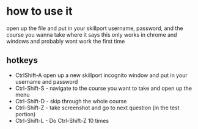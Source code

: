 # how to use it
open up the file and put in your skillport username, password, and the course you wanna take where it says
this only works in chrome and windows and probably wont work the first time

## hotkeys
- CtrlShift-A open up a new skillport incognito window and put in your username and password
- Ctrl-Shift-S - navigate to the course you want to take and open up the menu
- Ctrl-Shift-D - skip through the whole course
- Ctrl-Shift-Z - take screenshot and go to next question (in the test portion)
- Ctrl-Shift-L - Do Ctrl-Shift-Z 10 times

